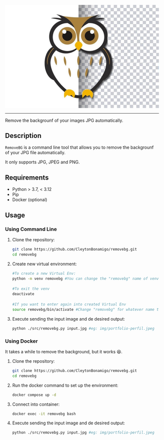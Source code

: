 <p align="center">
    <img src="docs/logo.jpeg" width="600" alt="Remove BG">
</p>

------
Remove the backgrounf of your images JPG automatically.

## Description
`RemoveBG` is a command line tool that allows you to remove the backgrounf of your JPG file automatically.

It only supports JPG, JPEG and PNG.

## Requirements
- Python > 3.7, < 3.12
- Pip
- Docker (optional)

## Usage
### Using Command Line
1. Clone the repository:
    ```bash
    git clone https://github.com/CleytonBonamigo/removebg.git
    cd removebg
    ```
2. Create new virtual environment:
    ```bash
    #To create a new Virtual Env:
    python -m venv removebg #You can change the "removebg" name of venv to whatever you want.

    #To exit the venv
    deactivate

    #If you want to enter again into created Virtual Env
    source removebg/bin/activate #Change "removebg" for whatever name that you named your venv.
    ```
3. Execute sending the input image and de desired output:
    ```bash
    python ./src/removebg.py input.jpg #eg: img/portfolio-perfil.jpeg
    ```

 ### Using Docker
 It takes a while to remove the background, but it works 😆.

 1. Clone the repository:
    ```bash
    git clone https://github.com/CleytonBonamigo/removebg.git
    cd removebg
    ```
2. Run the docker command to set up the environment:
    ```bash
    docker compose up -d
    ```
3. Connect into container:
    ```bash
    docker exec -it removebg bash
    ```
4. Execute sending the input image and de desired output:
    ```bash
    python ./src/removebg.py input.jpg #eg: img/portfolio-perfil.jpeg
    ```